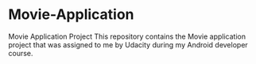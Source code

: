 # Movie-Application
Movie Application Project
This repository contains the Movie application project that was assigned to me by Udacity during my Android developer course. 
